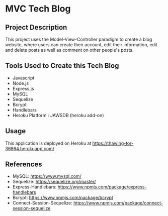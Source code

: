 # MVC Tech Blog 
## Project Description
This project uses the Model-View-Controller paradigm to create a blog website, where users can create their account, edit their information, edit and delete posts as well as comment on other people's posts. 
## Tools Used to Create this Tech Blog 
- Javascript 
- Node.js
- Express.js
- MySQL
- Sequelize
- Bcrypt 
- Handlebars
- Heroku Platform : JAWSDB (heroku add-on)

## Usage
This application is deployed on Heroku at https://thawing-tor-36864.herokuapp.com/
## References 
- MySQL: https://www.mysql.com/
- Sequelize: https://sequelize.org/master/
- Express-Handlebars: https://www.npmjs.com/package/express-handlebars
- Bcrypt: https://www.npmjs.com/package/bcrypt
- Connect-Session-Sequelize: https://www.npmjs.com/package/connect-session-sequelize
